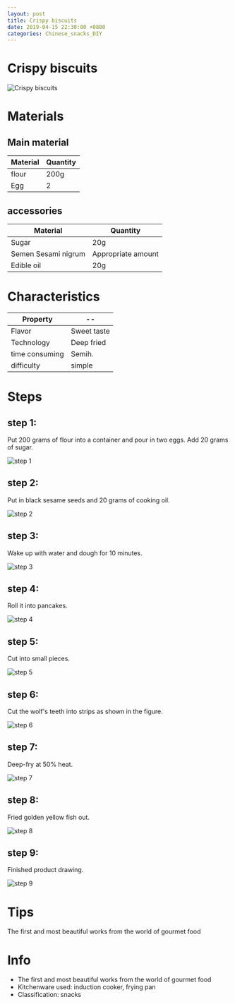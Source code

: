 ```yaml
---
layout: post
title: Crispy biscuits
date: 2019-04-15 22:30:00 +0800
categories: Chinese_snacks_DIY
---
```


# Crispy biscuits

![Crispy biscuits]({{site.baseurl}}/img/406558/406558.jpg)

# Materials


## Main material

Material|Quantity
--|--
flour|200g
Egg|2

## accessories

Material|Quantity
--|--
Sugar|20g
Semen Sesami nigrum|Appropriate amount
Edible oil|20g

# Characteristics

Property|--
--|--
Flavor|Sweet taste
Technology|Deep fried
time consuming|Semih.
difficulty|simple

# Steps

## step 1:

Put 200 grams of flour into a container and pour in two eggs. Add 20 grams of sugar.

![step 1]({{site.baseurl}}/img/406558/1.jpg)

## step 2:

Put in black sesame seeds and 20 grams of cooking oil.

![step 2]({{site.baseurl}}/img/406558/2.jpg)

## step 3:

Wake up with water and dough for 10 minutes.

![step 3]({{site.baseurl}}/img/406558/3.jpg)

## step 4:

Roll it into pancakes.

![step 4]({{site.baseurl}}/img/406558/4.jpg)

## step 5:

Cut into small pieces.

![step 5]({{site.baseurl}}/img/406558/5.jpg)

## step 6:

Cut the wolf's teeth into strips as shown in the figure.

![step 6]({{site.baseurl}}/img/406558/6.jpg)

## step 7:

Deep-fry at 50% heat.

![step 7]({{site.baseurl}}/img/406558/7.jpg)

## step 8:

Fried golden yellow fish out.

![step 8]({{site.baseurl}}/img/406558/8.jpg)

## step 9:

Finished product drawing.

![step 9]({{site.baseurl}}/img/406558/9.jpg)

# Tips

The first and most beautiful works from the world of gourmet food

# Info

- The first and most beautiful works from the world of gourmet food
- Kitchenware used: induction cooker, frying pan
- Classification: snacks